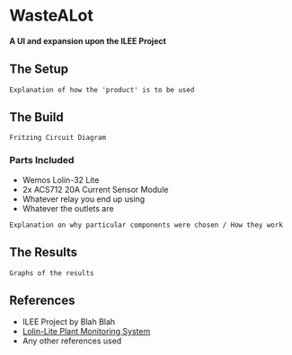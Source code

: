 # WasteALot
#### A UI and expansion upon the ILEE Project 
## The Setup
```Explanation of how the 'product' is to be used ```
## The Build
```Fritzing Circuit Diagram```
### Parts Included
* Wemos Lolin-32 Lite 
* 2x ACS712 20A Current Sensor Module 
* Whatever relay you end up using 
* Whatever the outlets are 

```Explanation on why particular components were chosen / How they work```
## The Results
```Graphs of the results```
## References
* ILEE Project by Blah Blah
* [Lolin-Lite Plant Monitoring System](https://maker.pro/esp8266/projects/plant-monitoring-system-tutorial-esp32-lolin32-lite-blynk)
* Any other references used 
